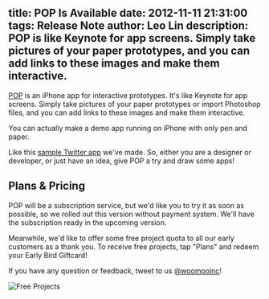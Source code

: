 title: POP Is Available
date: 2012-11-11 21:31:00
tags: Release Note
author: Leo Lin
description: POP is like Keynote for app screens. Simply take pictures of your paper prototypes, and you can add links to these images and make them interactive.
---

[POP](https://popapp.in/) is an iPhone app for interactive prototypes. It's like Keynote for app screens. Simply take pictures of your paper prototypes or import Photoshop files, and you can add links to these images and make them interactive.

You can actually make a demo app running on iPhone with only pen and paper.

Like this [sample Twitter app](https://popapp.in/w#!/projects/509f4907f24f5ec734000001/preview) we've made. So, either you are a designer or developer, or just have an idea, give POP a try and draw some apps!

## Plans & Pricing

POP will be a subscription service, but we'd like you to try it as soon as possible, so we rolled out this version without payment system. We'll have the subscription ready in the upcoming version.

Meanwhile, we'd like to offer some free project quota to all our early customers as a thank you. To receive free projects, tap "Plans" and redeem your Early Bird Giftcard!

If you have any question or feedback, tweet to us [@woomooinc](https://twitter.com/woomooinc)!

![Free Projects](/img/posts/pop-is-available/free-projects.png)
